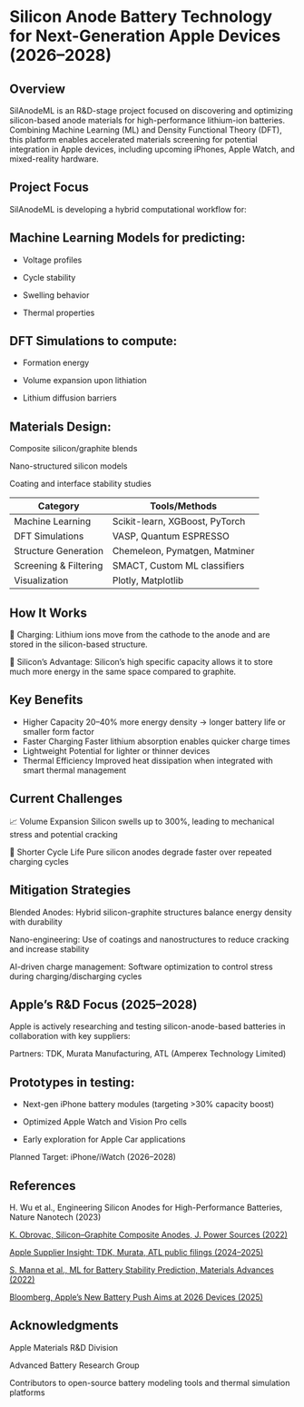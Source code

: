 # Silicon Anode Battery Technology for Next-Generation Apple Devices (2026–2028)

 ## Overview
 
SilAnodeML is an R&D-stage project focused on discovering and optimizing silicon-based anode materials for high-performance lithium-ion batteries. Combining Machine Learning (ML) and Density Functional Theory (DFT), this platform enables accelerated materials screening for potential integration in Apple devices, including upcoming iPhones, Apple Watch, and mixed-reality hardware.

## Project Focus

SilAnodeML is developing a hybrid computational workflow for:

## Machine Learning Models for predicting:

* Voltage profiles

* Cycle stability

* Swelling behavior

* Thermal properties

## DFT Simulations to compute:

* Formation energy

* Volume expansion upon lithiation

* Lithium diffusion barriers

## Materials Design:

Composite silicon/graphite blends

Nano-structured silicon models

Coating and interface stability studies

| Category              | Tools/Methods                  |
| --------------------- | ------------------------------ |
| Machine Learning      | Scikit-learn, XGBoost, PyTorch |
| DFT Simulations       | VASP, Quantum ESPRESSO         |
| Structure Generation  | Chemeleon, Pymatgen, Matminer  |
| Screening & Filtering | SMACT, Custom ML classifiers   |
| Visualization         | Plotly, Matplotlib             |


## How It Works

🔄 Charging: Lithium ions move from the cathode to the anode and are stored in the silicon-based structure.

🧪 Silicon’s Advantage: Silicon’s high specific capacity allows it to store much more energy in the same space compared to graphite.

## Key Benefits

* Higher Capacity	20–40% more energy density → longer battery life or smaller form factor
* Faster Charging	Faster lithium absorption enables quicker charge times
* Lightweight	Potential for lighter or thinner devices
* Thermal Efficiency	Improved heat dissipation when integrated with smart thermal management

 ## Current Challenges
 
📈 Volume Expansion	Silicon swells up to 300%, leading to mechanical stress and potential cracking

🔁 Shorter Cycle Life	Pure silicon anodes degrade faster over repeated charging cycles

## Mitigation Strategies

Blended Anodes: Hybrid silicon-graphite structures balance energy density with durability

Nano-engineering: Use of coatings and nanostructures to reduce cracking and increase stability

AI-driven charge management: Software optimization to control stress during charging/discharging cycles

## Apple’s R&D Focus (2025–2028)

Apple is actively researching and testing silicon-anode-based batteries in collaboration with key suppliers:

Partners: TDK, Murata Manufacturing, ATL (Amperex Technology Limited)

## Prototypes in testing:

* Next-gen iPhone battery modules (targeting >30% capacity boost)

* Optimized Apple Watch and Vision Pro cells

* Early exploration for Apple Car applications

Planned Target: iPhone/iWatch (2026–2028)

## References

H. Wu et al., Engineering Silicon Anodes for High-Performance Batteries, Nature Nanotech (2023)

[K. Obrovac, Silicon–Graphite Composite Anodes, J. Power Sources (2022)](https://www.sciencedirect.com/science/article/pii/S0378775322001987)

[Apple Supplier Insight: TDK, Murata, ATL public filings (2024–2025)](https://s203.q4cdn.com/367071867/files/doc_downloads/2025/04/23/Apple-Supply-Chain-2025-Progress-Report.pdf) 

[S. Manna et al., ML for Battery Stability Prediction, Materials Advances (2022)](https://pubs.rsc.org/en/content/articlepdf/2022/MA/D2MA00746K)

[Bloomberg, Apple’s New Battery Push Aims at 2026 Devices (2025)](https://www.bloomberg.com/news/articles/2025-05-12/apple-plans-ai-powered-battery-management-mode-for-devices-in-ios-19)

## Acknowledgments

Apple Materials R&D Division

Advanced Battery Research Group

Contributors to open-source battery modeling tools and thermal simulation platforms
